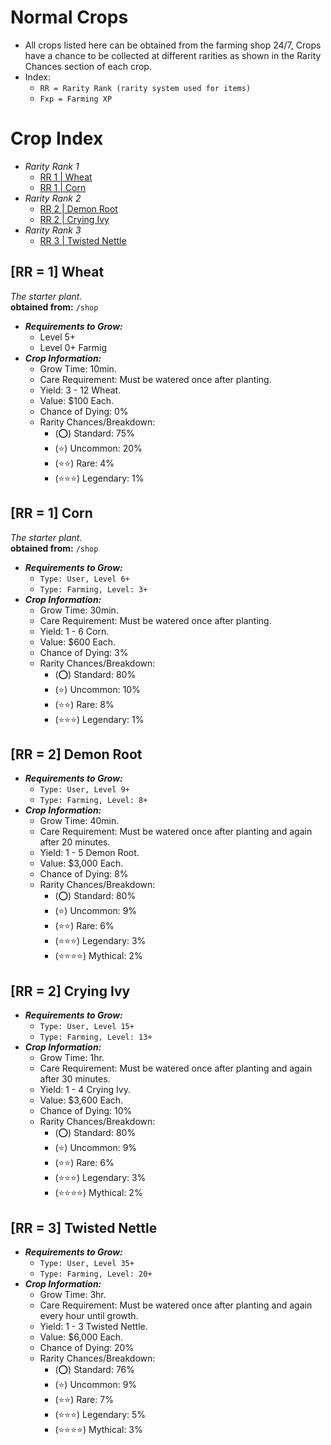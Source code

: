 # Normal Crops
- All crops listed here can be obtained from the farming shop 24/7, Crops have a chance to be collected at different rarities as shown in the Rarity Chances section of each crop. <br>
- Index: <br>
  - `RR = Rarity Rank (rarity system used for items)` <br>
  - `Fxp = Farming XP` <br>

# **Crop Index**
  - *Rarity Rank 1* 
    - [RR 1 | Wheat](#rr--1-wheat)
    - [RR 1 | Corn](#rr--1-corn)
  - *Rarity Rank 2*
    - [RR 2 | Demon Root](#rr--2-demon-root)
    - [RR 2 | Crying Ivy](#rr--2-crying-ivy)
  - *Rarity Rank 3*
    - [RR 3 | Twisted Nettle](#rr--3-twisted-nettle)

## [RR = 1] Wheat
*The starter plant.* <br>
**obtained from:** `/shop` <br>
- ***Requirements to Grow:*** <br>
  - Level 5+ <br>
  - Level 0+ Farmig
- ***Crop Information:*** <br>
  - Grow Time: 10min. <br>
  - Care Requirement: Must be watered once after planting. <br>
  - Yield: 3 - 12 Wheat. <br>
  - Value: $100 Each. <br>
  - Chance of Dying: 0% <br>
  - Rarity Chances/Breakdown: <br>
    - (⭕) Standard: 75% <br>
    - (⭐️) Uncommon: 20% <br>
    - (⭐️⭐️) Rare: 4% <br>
    - (⭐️⭐️⭐️) Legendary: 1% <br>

## [RR = 1] Corn
*The starter plant.* <br>
**obtained from:** `/shop` <br>
- ***Requirements to Grow:*** <br>
  - `Type: User, Level 6+` <br>
  - `Type: Farming, Level: 3+` <br>
- ***Crop Information:*** <br>
  - Grow Time: 30min. <br>
  - Care Requirement: Must be watered once after planting. <br>
  - Yield: 1 - 6 Corn. <br>
  - Value: $600 Each. <br>
  - Chance of Dying: 3% <br>
  - Rarity Chances/Breakdown: <br>
    - (⭕) Standard: 80% <br>
    - (⭐️) Uncommon: 10% <br>
    - (⭐️⭐️) Rare: 8% <br>
    - (⭐️⭐️⭐️) Legendary: 1% <br>

## [RR = 2] Demon Root
- ***Requirements to Grow:*** <br>
  - `Type: User, Level 9+` <br>
  - `Type: Farming, Level: 8+` <br>
- ***Crop Information:*** <br>
  - Grow Time: 40min. <br>
  - Care Requirement: Must be watered once after planting and again after 20 minutes. <br>
  - Yield: 1 - 5 Demon Root. <br>
  - Value: $3,000 Each. <br>
  - Chance of Dying: 8% <br>
  - Rarity Chances/Breakdown: <br>
    - (⭕) Standard: 80% <br>
    - (⭐️) Uncommon: 9% <br>
    - (⭐️⭐️) Rare: 6% <br>
    - (⭐️⭐️⭐️) Legendary: 3% <br>
    - (⭐️⭐️⭐️⭐️) Mythical: 2% <br>

## [RR = 2] Crying Ivy
- ***Requirements to Grow:***
  - `Type: User, Level 15+` <br>
  - `Type: Farming, Level: 13+` <br>
- ***Crop Information:***
  - Grow Time: 1hr. <br>
  - Care Requirement: Must be watered once after planting and again after 30 minutes. <br>
  - Yield: 1 - 4 Crying Ivy. <br>
  - Value: $3,600 Each. <br>
  - Chance of Dying: 10% <br>
  - Rarity Chances/Breakdown: <br>
    - (⭕) Standard: 80% <br>
    - (⭐️) Uncommon: 9% <br>
    - (⭐️⭐️) Rare: 6% <br>
    - (⭐️⭐️⭐️) Legendary: 3% <br>
    - (⭐️⭐️⭐️⭐️) Mythical: 2% <br>

## [RR = 3] Twisted Nettle
- ***Requirements to Grow:***
  - `Type: User, Level 35+` <br>
  - `Type: Farming, Level: 20+` <br>
- ***Crop Information:***
  - Grow Time: 3hr. <br>
  - Care Requirement: Must be watered once after planting and again every hour until growth. <br>
  - Yield: 1 - 3 Twisted Nettle. <br>
  - Value: $6,000 Each. <br>
  - Chance of Dying: 20% <br>
  - Rarity Chances/Breakdown: <br>
    - (⭕) Standard: 76% <br>
    - (⭐️) Uncommon: 9% <br>
    - (⭐️⭐️) Rare: 7% <br>
    - (⭐️⭐️⭐️) Legendary: 5% <br>
    - (⭐️⭐️⭐️⭐️) Mythical: 3% <br>


